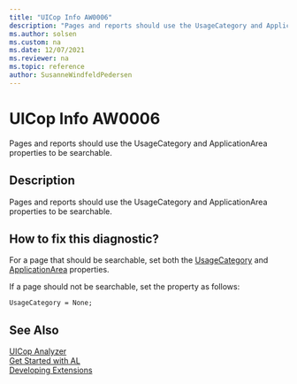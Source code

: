 ```yaml
---
title: "UICop Info AW0006"
description: "Pages and reports should use the UsageCategory and ApplicationArea properties to be searchable."
ms.author: solsen
ms.custom: na
ms.date: 12/07/2021
ms.reviewer: na
ms.topic: reference
author: SusanneWindfeldPedersen
---
```

[//]: # (START>DO_NOT_EDIT)
[//]: # (IMPORTANT:Do not edit any of the content between here and the END>DO_NOT_EDIT.)
[//]: # (Any modifications should be made in the .xml files in the ModernDev repo.)
# UICop Info AW0006
Pages and reports should use the UsageCategory and ApplicationArea properties to be searchable.

## Description
Pages and reports should use the UsageCategory and ApplicationArea properties to be searchable.

[//]: # (IMPORTANT: END>DO_NOT_EDIT)

## How to fix this diagnostic?

For a page that should be searchable, set both the [UsageCategory](../properties/devenv-usagecategory-property.md) and [ApplicationArea](../properties/devenv-applicationarea-property.md) properties.

If a page should not be searchable, set the property as follows:

```AL
UsageCategory = None;
```

## See Also  
[UICop Analyzer](uicop.md)  
[Get Started with AL](../devenv-get-started.md)  
[Developing Extensions](../devenv-dev-overview.md)  
